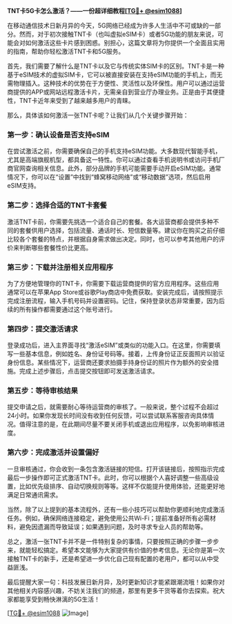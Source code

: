 **TNT卡5G卡怎么激活？——一份超详细教程[[TG💪+ @esim1088](https://t.me/s/esim1088)]**

在移动通信技术日新月异的今天，5G网络已经成为许多人生活中不可或缺的一部分。然而，对于初次接触TNT卡（也叫虚拟eSIM卡）或者5G功能的朋友来说，可能会对如何激活这些卡片感到困惑。别担心，这篇文章将为你提供一个全面且实用的指南，帮助你轻松激活TNT卡和5G服务。

首先，我们需要了解什么是TNT卡以及它与传统实体SIM卡的区别。TNT卡是一种基于eSIM技术的虚拟SIM卡，它可以被直接安装在支持eSIM功能的手机上，而无需物理插入。这种技术的优势在于方便性、灵活性以及环保性。用户可以通过运营商提供的APP或网站远程激活卡片，无需亲自到营业厅办理业务。正是由于其便捷性，TNT卡近年来受到了越来越多用户的青睐。

那么，具体该如何激活一张TNT卡呢？让我们从几个关键步骤开始：

### 第一步：确认设备是否支持eSIM
在尝试激活之前，你需要确保自己的手机支持eSIM功能。大多数现代智能手机，尤其是高端旗舰机型，都具备这一特性。你可以通过查看手机说明书或访问手机厂商官网查询相关信息。此外，部分品牌的手机可能需要手动开启eSIM功能。通常情况下，你可以在“设置”中找到“蜂窝移动网络”或“移动数据”选项，然后启用eSIM支持。

### 第二步：选择合适的TNT卡套餐
激活TNT卡前，你需要先挑选一个适合自己的套餐。各大运营商都会提供多种不同的套餐供用户选择，包括流量、通话时长、短信数量等。建议你在购买之前仔细比较各个套餐的特点，并根据自身需求做出决定。同时，也可以参考其他用户的评价来判断哪些套餐性价比更高。

### 第三步：下载并注册相关应用程序
为了方便地管理你的TNT卡，你需要下载运营商提供的官方应用程序。这些应用通常可以在苹果App Store或谷歌Play商店中免费获取。安装完成后，请按照提示完成注册流程，输入手机号码并设置密码。记住，保持登录状态非常重要，因为后续的所有操作都需要通过这个账号进行。

### 第四步：提交激活请求
登录成功后，进入主界面寻找“激活eSIM”或类似的功能入口。在这里，你需要填写一些基本信息，例如姓名、身份证号码等。接着，上传身份证正反面照片以验证身份信息。某些情况下，运营商还要求拍摄手持身份证的照片作为额外的安全措施。完成上述步骤后，点击提交按钮即可发送激活请求。

### 第五步：等待审核结果
提交申请之后，就需要耐心等待运营商的审核了。一般来说，整个过程不会超过24小时。如果你发现长时间没有收到任何反馈，可以尝试联系客服咨询具体情况。值得注意的是，在此期间尽量不要关闭手机或退出应用程序，以免影响审核进度。

### 第六步：完成激活并设置偏好
一旦审核通过，你会收到一条包含激活链接的短信。打开该链接后，按照指示完成最后一步操作即可正式激活TNT卡。此时，你可以根据个人喜好调整一些高级设置，比如优先级排序、自动切换规则等等。这样不仅能提升使用体验，还能更好地满足日常通讯需求。

当然，除了以上提到的基本流程外，还有一些小技巧可以帮助你更顺利地完成激活任务。例如，确保网络连接稳定，避免使用公共Wi-Fi；提前准备好所有必需材料，避免因遗漏而导致延误；如果遇到问题，及时寻求专业人员的帮助等。

总之，激活一张TNT卡并不是一件特别复杂的事情，只要按照正确的步骤一步步来，就能轻松搞定。希望本文能够为大家提供有价值的参考信息。无论你是第一次接触TNT卡的新手，还是希望进一步优化自己现有配置的老用户，都可以从中受益匪浅。

最后提醒大家一句：科技发展日新月异，及时更新知识才能紧跟潮流哦！如果你对其他相关内容感兴趣，不妨关注我们的频道，那里有更多干货等着你去探索。祝大家都能享受到畅快淋漓的5G生活！

[[TG💪+ @esim1088](https://t.me/s/esim1088) ![Image](https://i.postimg.cc/4NQfJmqS/Snipaste-2025-05-13-00-14-12.png)]